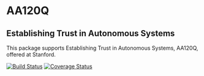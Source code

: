 # AA120Q
## Establishing Trust in Autonomous Systems


This package supports Establishing Trust in Autonomous Systems, AA120Q, offered at Stanford.

[![Build Status](https://travis-ci.org/sisl/AA120Q.svg?branch=master)](https://travis-ci.org/sisl/AA120Q)
[![Coverage Status](https://coveralls.io/repos/sisl/AA120Q/badge.svg)](https://coveralls.io/r/sisl/AA120Q)
